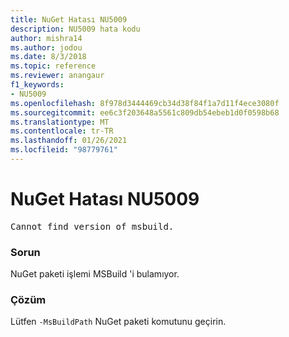 ```yaml
---
title: NuGet Hatası NU5009
description: NU5009 hata kodu
author: mishra14
ms.author: jodou
ms.date: 8/3/2018
ms.topic: reference
ms.reviewer: anangaur
f1_keywords:
- NU5009
ms.openlocfilehash: 8f978d3444469cb34d38f84f1a7d11f4ece3080f
ms.sourcegitcommit: ee6c3f203648a5561c809db54ebeb1d0f0598b68
ms.translationtype: MT
ms.contentlocale: tr-TR
ms.lasthandoff: 01/26/2021
ms.locfileid: "98779761"
---
```

# <a name="nuget-error-nu5009"></a>NuGet Hatası NU5009
<pre>Cannot find version of msbuild.</pre>

### <a name="issue"></a>Sorun

NuGet paketi işlemi MSBuild 'i bulamıyor.


### <a name="solution"></a>Çözüm

Lütfen `-MsBuildPath` NuGet paketi komutunu geçirin.

